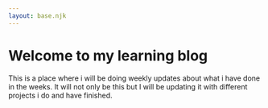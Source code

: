 ```yaml
---
layout: base.njk
---
```


# Welcome to my learning blog

This is a place where i will be doing weekly updates about what i have done in the weeks. It will not only be this but I will be updating it with different projects i do and have finished.
